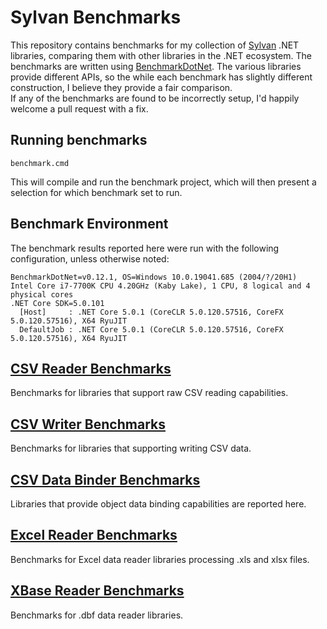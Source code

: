 # Sylvan Benchmarks

This repository contains benchmarks for my collection of [Sylvan](https://github.com/MarkPflug/Sylvan) .NET libraries, 
comparing them with other libraries in the .NET ecosystem.
The benchmarks are written using [BenchmarkDotNet](https://github.com/dotnet/BenchmarkDotNet).
The various libraries provide different APIs, so the while each benchmark has slightly 
different construction, I believe they provide a fair comparison.  
If any of the benchmarks are found to be incorrectly setup, 
I'd happily welcome a pull request with a fix.

## Running benchmarks

`benchmark.cmd`

This will compile and run the benchmark project, which will then present 
a selection for which benchmark set to run.

## Benchmark Environment

The benchmark results reported here were run with the following configuration, unless otherwise noted:
```
BenchmarkDotNet=v0.12.1, OS=Windows 10.0.19041.685 (2004/?/20H1)
Intel Core i7-7700K CPU 4.20GHz (Kaby Lake), 1 CPU, 8 logical and 4 physical cores
.NET Core SDK=5.0.101
  [Host]     : .NET Core 5.0.1 (CoreCLR 5.0.120.57516, CoreFX 5.0.120.57516), X64 RyuJIT
  DefaultJob : .NET Core 5.0.1 (CoreCLR 5.0.120.57516, CoreFX 5.0.120.57516), X64 RyuJIT
```

## [CSV Reader Benchmarks](docs/CsvReaderBenchmarks.md)

Benchmarks for libraries that support raw CSV reading capabilities.

## [CSV Writer Benchmarks](docs/CsvWriterBenchmarks.md)

Benchmarks for libraries that supporting writing CSV data.

## [CSV Data Binder Benchmarks](docs/CsvDataBinderBenchmarks.md)

Libraries that provide object data binding capabilities are reported here.

## [Excel Reader Benchmarks](docs/ExcelBenchmarks.md)

Benchmarks for Excel data reader libraries processing .xls and xlsx files.

## [XBase Reader Benchmarks](docs/XBaseDataReaderBenchmarks.md)

Benchmarks for .dbf data reader libraries.
